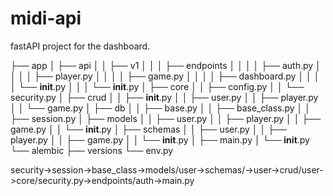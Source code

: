 # midi-api
fastAPI project for the dashboard.

├── app
│   ├── api
│   │   ├── v1
│   │   │   ├── endpoints
│   │   │   │   ├── auth.py
│   │   │   │   ├── player.py
│   │   │   │   ├── game.py
│   │   │   │   ├── dashboard.py
│   │   │   │   └── __init__.py
│   │   │   └── __init__.py
│   ├── core
│   │   ├── config.py
│   │   └── security.py
│   ├── crud
│   │   ├── __init__.py
│   │   ├── user.py
│   │   ├── player.py
│   │   └── game.py
│   ├── db
│   │   ├── base.py
│   │   ├── base_class.py
│   │   ├── session.py
│   ├── models
│   │   ├── user.py
│   │   ├── player.py
│   │   ├── game.py
│   │   └── __init__.py
│   ├── schemas
│   │   ├── user.py
│   │   ├── player.py
│   │   ├── game.py
│   │   └── __init__.py
│   ├── main.py
│   └── __init__.py
└── alembic
    ├── versions
    └── env.py


security->session->base_class->models/user->schemas/->user->crud/user->core/security.py->endpoints/auth->main.py
